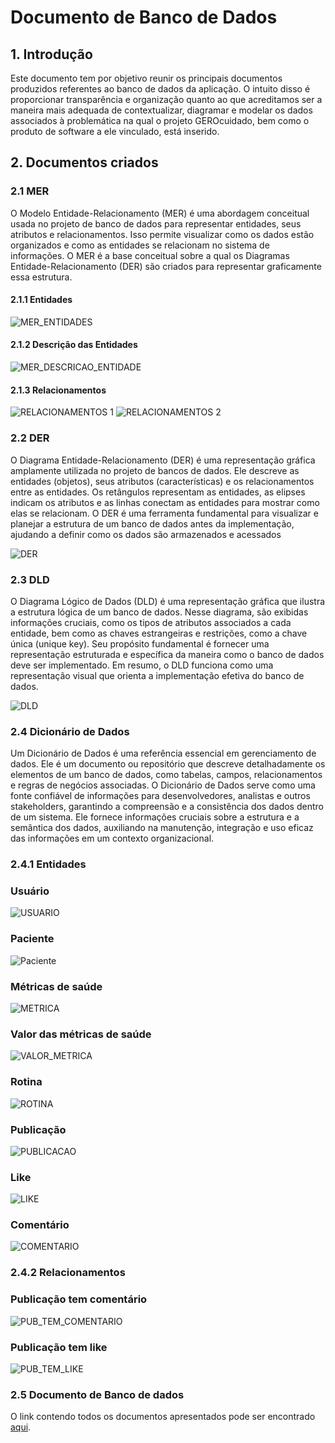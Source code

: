 # Documento de Banco de Dados

## 1. Introdução

<p>
Este documento tem por objetivo reunir os principais documentos produzidos referentes ao banco de dados da aplicação. O intuito disso é proporcionar transparência e organização quanto ao que acreditamos ser a maneira mais adequada de contextualizar, diagramar e modelar os dados associados à problemática na qual o projeto GEROcuidado, bem como o produto de software a ele vinculado, está inserido.
</p>

## 2. Documentos criados

### 2.1 MER

<P> O Modelo Entidade-Relacionamento (MER) é uma abordagem conceitual usada no projeto de banco de dados para representar entidades, seus atributos e relacionamentos. Isso permite visualizar como os dados estão organizados e como as entidades se relacionam no sistema de informações. O MER é a base conceitual sobre a qual os Diagramas Entidade-Relacionamento (DER) são criados para representar graficamente essa estrutura.</P>

#### 2.1.1 Entidades

![MER_ENTIDADES](../assets/imagens/banco_de_dados/MER/MER_ENTIDADES.png)

#### 2.1.2 Descrição das Entidades

![MER_DESCRICAO_ENTIDADE](../assets/imagens/banco_de_dados/MER/DESCRICAO_ENTIDADE.png)

#### 2.1.3 Relacionamentos

![RELACIONAMENTOS 1](../assets/imagens/banco_de_dados/MER/RELACIONAMENTOS1.png)
![RELACIONAMENTOS 2](../assets/imagens/banco_de_dados/MER/RELACIONAMENTOS2.png)

### 2.2 DER

<p>O Diagrama Entidade-Relacionamento (DER) é uma representação gráfica amplamente utilizada no projeto de bancos de dados. Ele descreve as entidades (objetos), seus atributos (características) e os relacionamentos entre as entidades. Os retângulos representam as entidades, as elipses indicam os atributos e as linhas conectam as entidades para mostrar como elas se relacionam. O DER é uma ferramenta fundamental para visualizar e planejar a estrutura de um banco de dados antes da implementação, ajudando a definir como os dados são armazenados e acessados </p>

![DER](../assets/imagens/banco_de_dados/DER.png)

### 2.3 DLD

<p> 
O Diagrama Lógico de Dados (DLD) é uma representação gráfica que ilustra a estrutura lógica de um banco de dados. Nesse diagrama, são exibidas informações cruciais, como os tipos de atributos associados a cada entidade, bem como as chaves estrangeiras e restrições, como a chave única (unique key). Seu propósito fundamental é fornecer uma representação estruturada e específica da maneira como o banco de dados deve ser implementado. Em resumo, o DLD funciona como uma representação visual que orienta a implementação efetiva do banco de dados.</p>

![DLD](../assets/imagens/banco_de_dados/DLD.png)

### 2.4 Dicionário de Dados

<p>
Um Dicionário de Dados é uma referência essencial em gerenciamento de dados. Ele é um documento ou repositório que descreve detalhadamente os elementos de um banco de dados, como tabelas, campos, relacionamentos e regras de negócios associadas. O Dicionário de Dados serve como uma fonte confiável de informações para desenvolvedores, analistas e outros stakeholders, garantindo a compreensão e a consistência dos dados dentro de um sistema. Ele fornece informações cruciais sobre a estrutura e a semântica dos dados, auxiliando na manutenção, integração e uso eficaz das informações em um contexto organizacional.
</p>

### 2.4.1 Entidades

### Usuário

![USUARIO](../assets/imagens/banco_de_dados/dicionario_de_dados/USUARIO.png)

### Paciente

![Paciente](../assets/imagens/banco_de_dados/dicionario_de_dados/PACIENTE.png)

### Métricas de saúde

![METRICA](../assets/imagens/banco_de_dados/dicionario_de_dados/METRICA_SAUDE.png)

### Valor das métricas de saúde

![VALOR_METRICA](../assets/imagens/banco_de_dados/dicionario_de_dados/VALOR_METRICA.png)

### Rotina

![ROTINA](../assets/imagens/banco_de_dados/dicionario_de_dados/ROTINA.png)

### Publicação

![PUBLICACAO](../assets/imagens/banco_de_dados/dicionario_de_dados/PUBLICACAO.png)

### Like

![LIKE](../assets/imagens/banco_de_dados/dicionario_de_dados/LIKE.png)

### Comentário

![COMENTARIO](../assets/imagens/banco_de_dados/dicionario_de_dados/COMENTARIO.png)

### 2.4.2 Relacionamentos

### Publicação tem comentário

![PUB_TEM_COMENTARIO](../assets/imagens/banco_de_dados/dicionario_de_dados/RELACIONAMENTO_COMENTARIO.png)

### Publicação tem like

![PUB_TEM_LIKE](../assets/imagens/banco_de_dados/dicionario_de_dados/RELACIONAMENTO_LIKE.png)

### 2.5 Documento de Banco de dados

O link contendo todos os documentos apresentados pode ser encontrado [aqui](https://docs.google.com/document/d/1Xqe3WFQjvw8OYEYdntZAu6HedWevR1Rj66IXbBPaCsA/edit).
